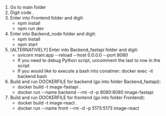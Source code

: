1. Go to main folder
2. Digit code .
3. Enter into Frontend folder and digit:
	* npm install
	* npm run dev
4. Enter into Backend_node folder and digit:
	* npm install
	* npm start
5. [ALTERNATIVELY] Enter into Backend_fastapi folder and digit:
	* uvicorn main:app  --reload --host 0.0.0.0 --port 8080
	* If you need to debug Python script, uncomment the last to row in the script
	* If you would like to execute a bash into conatiner: docker exec -it backend bash
6. Build and run DOCKERFILE for backend (go into folder Backend_fastapi):
	* docker build -t image-fastapi .
	* docker run --name backend --rm -d -p 8080:8080  image-fastapi
7. Build and run DOCKERFILE for frontend (go into folder Frontend):
	* docker build -t image-react .
	* docker run --name front --rm -d -p 5173:5173 image-react
